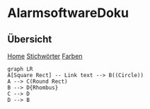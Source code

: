 # AlarmsoftwareDoku

## Übersicht

[Home](README.md)
[Stichwörter](Stichwörter.md)
[Farben](Farben.md)

```mermaid
graph LR
A[Square Rect] -- Link text --> B((Circle))
A --> C(Round Rect)
B --> D{Rhombus}
C --> D
D --> B
```